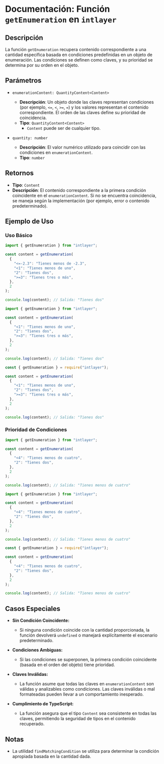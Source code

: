 # Documentación: Función `getEnumeration` en `intlayer`

## Descripción

La función `getEnumeration` recupera contenido correspondiente a una cantidad específica basada en condiciones predefinidas en un objeto de enumeración. Las condiciones se definen como claves, y su prioridad se determina por su orden en el objeto.

## Parámetros

- `enumerationContent: QuantityContent<Content>`

  - **Descripción**: Un objeto donde las claves representan condiciones (por ejemplo, `<=`, `<`, `>=`, `=`) y los valores representan el contenido correspondiente. El orden de las claves define su prioridad de coincidencia.
  - **Tipo**: `QuantityContent<Content>`
    - `Content` puede ser de cualquier tipo.

- `quantity: number`

  - **Descripción**: El valor numérico utilizado para coincidir con las condiciones en `enumerationContent`.
  - **Tipo**: `number`

## Retornos

- **Tipo**: `Content`
- **Descripción**: El contenido correspondiente a la primera condición coincidente en el `enumerationContent`. Si no se encuentra coincidencia, se maneja según la implementación (por ejemplo, error o contenido predeterminado).

## Ejemplo de Uso

### Uso Básico

```typescript codeFormat="typescript"
import { getEnumeration } from "intlayer";

const content = getEnumeration(
  {
    "<=-2.3": "Tienes menos de -2.3",
    "<1": "Tienes menos de uno",
    "2": "Tienes dos",
    ">=3": "Tienes tres o más",
  },
  2
);

console.log(content); // Salida: "Tienes dos"
```

```javascript codeFormat="esm"
import { getEnumeration } from "intlayer";

const content = getEnumeration(
  {
    "<1": "Tienes menos de uno",
    "2": "Tienes dos",
    ">=3": "Tienes tres o más",
  },
  2
);

console.log(content); // Salida: "Tienes dos"
```

```javascript codeFormat="commonjs"
const { getEnumeration } = require("intlayer");

const content = getEnumeration(
  {
    "<1": "Tienes menos de uno",
    "2": "Tienes dos",
    ">=3": "Tienes tres o más",
  },
  2
);

console.log(content); // Salida: "Tienes dos"
```

### Prioridad de Condiciones

```typescript codeFormat="typescript"
import { getEnumeration } from "intlayer";

const content = getEnumeration(
  {
    "<4": "Tienes menos de cuatro",
    "2": "Tienes dos",
  },
  2
);

console.log(content); // Salida: "Tienes menos de cuatro"
```

```javascript codeFormat="esm"
import { getEnumeration } from "intlayer";

const content = getEnumeration(
  {
    "<4": "Tienes menos de cuatro",
    "2": "Tienes dos",
  },
  2
);

console.log(content); // Salida: "Tienes menos de cuatro"
```

```javascript codeFormat="commonjs"
const { getEnumeration } = require("intlayer");

const content = getEnumeration(
  {
    "<4": "Tienes menos de cuatro",
    "2": "Tienes dos",
  },
  2
);

console.log(content); // Salida: "Tienes menos de cuatro"
```

## Casos Especiales

- **Sin Condición Coincidente:**

  - Si ninguna condición coincide con la cantidad proporcionada, la función devolverá `undefined` o manejará explícitamente el escenario predeterminado.

- **Condiciones Ambiguas:**

  - Si las condiciones se superponen, la primera condición coincidente (basada en el orden del objeto) tiene prioridad.

- **Claves Inválidas:**

  - La función asume que todas las claves en `enumerationContent` son válidas y analizables como condiciones. Las claves inválidas o mal formateadas pueden llevar a un comportamiento inesperado.

- **Cumplimiento de TypeScript:**
  - La función asegura que el tipo `Content` sea consistente en todas las claves, permitiendo la seguridad de tipos en el contenido recuperado.

## Notas

- La utilidad `findMatchingCondition` se utiliza para determinar la condición apropiada basada en la cantidad dada.
